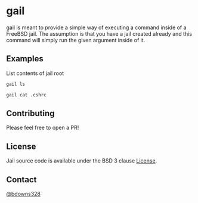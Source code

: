 # gail

gail is meant to provide a simple way of executing a command inside of a FreeBSD jail. The assumption is that you have a jail created already and this command will simply run the given argument inside of it.

## Examples

List contents of jail root

```sh
gail ls
```

```sh
gail cat .cshrc
```

## Contributing

Please feel free to open a PR!

## License

Jail source code is available under the BSD 3 clause [License](/LICENSE).

## Contact

[@bdowns328](http://twitter.com/bdowns328)
